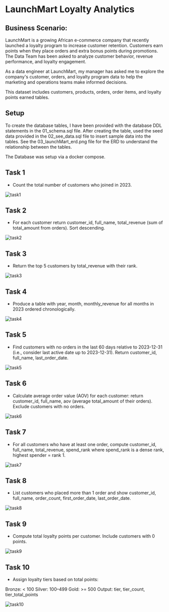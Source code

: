 # LaunchMart Loyalty Analytics

## Business Scenario:
LaunchMart is a growing African e-commerce company that recently launched a loyalty program to increase customer retention. Customers earn points when they place orders and extra bonus points during promotions. The Data Team has been asked to analyze customer behavior, revenue performance, and loyalty engagement.

As a data engineer at LaunchMart, my manager has asked me to explore the company's customer, orders, and loyalty program data to help the marketing and operations teams make informed decisions.

This dataset includes customers, products, orders, order items, and loyalty points earned tables.

## Setup
To create the database tables, I have been provided with the database DDL statements in the 01_schema.sql file. After creating the table, used the seed data provided in the 02_see_data.sql file to insert sample data into the tables. See the 03_launchMart_erd.png file for the ERD to understand the relationship between the tables.

The Database was setup via a docker compose.

## Task 1
- Count the total number of customers who joined in 2023.

![task1](https://github.com/user-attachments/assets/b393e741-4ebb-4e3a-b6c8-ec33150151db)

## Task 2
- For each customer return customer_id, full_name, total_revenue (sum of total_amount from orders). Sort descending.

![task2](https://github.com/user-attachments/assets/23d139b7-6d3a-41d7-972f-5cdc9fd16e3c)

## Task 3
- Return the top 5 customers by total_revenue with their rank.

![task3](https://github.com/user-attachments/assets/649abc81-1d9f-43ab-b803-15290e205dcf)

## Task 4
- Produce a table with year, month, monthly_revenue for all months in 2023 ordered chronologically.

![task4](https://github.com/user-attachments/assets/d00b31cc-67b9-462a-abc8-fab364c951a8)

## Task 5
- Find customers with no orders in the last 60 days relative to 2023-12-31 (i.e., consider last active date up to 2023-12-31). Return customer_id, full_name, last_order_date.

![task5](https://github.com/user-attachments/assets/84a877a0-4a82-4633-9185-78f53f21fe09)

## Task 6
- Calculate average order value (AOV) for each customer: return customer_id, full_name, aov (average total_amount of their orders). Exclude customers with no orders.

![task6](https://github.com/user-attachments/assets/d3718365-f308-425e-82d3-9a01933aac7c)

## Task 7
- For all customers who have at least one order, compute customer_id, full_name, total_revenue, spend_rank where spend_rank is a dense rank, highest spender = rank 1.

![task7](https://github.com/user-attachments/assets/6ded85e6-4b8c-4361-bd18-9a4d1e8d44b5)

## Task 8
- List customers who placed more than 1 order and show customer_id, full_name, order_count, first_order_date, last_order_date.

![task8](https://github.com/user-attachments/assets/a8efab92-1560-4ec9-a632-be63d91a4f54)

## Task 9
- Compute total loyalty points per customer. Include customers with 0 points.

![task9](https://github.com/user-attachments/assets/0c3f5110-5553-4f5a-b6a7-9f90ac22cf01)

## Task 10
- Assign loyalty tiers based on total points:

Bronze: < 100
Silver: 100–499
Gold: >= 500
Output: tier, tier_count, tier_total_points

![task10](https://github.com/user-attachments/assets/a2a76e98-884f-4cdd-bdad-9faf69a407cc)








